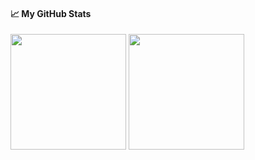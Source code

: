 #### &#x1f4c8; My GitHub Stats

<img align="center" src="https://github-readme-stats-one-bice.vercel.app/api?username=nomi-san&count_private=true&theme=tokyonight&show_icons=true&include_all_commits=true&role=OWNER,ORGANIZATION_MEMBER,COLLABORATOR" height="185px" /> <img align="center" src="https://github-readme-stats-one-bice.vercel.app/api/top-langs/?username=nomi-san&layout=compact&langs_count=8&theme=tokyonight&role=OWNER,COLLABORATOR" height="185px" />
